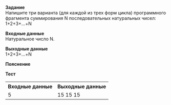 **Задание**  
Напишите три варианта (для каждой из трех форм цикла) программного фрагмента суммирования N последовательных натуральных чисел: 1+2+3+...+N  

**Входные данные**  
Натуральное число N.  

**Выходные данные**  
1+2+3+...+N  

**Пояснение**  

**Тест**  
<table>
  <tr>
    <th>Входные данные</th>
    <th>Выходные данные</th>
  </tr>
  <tr>
    <td>5</td>
    <td>15 15 15</td>
  </tr>
</table>
